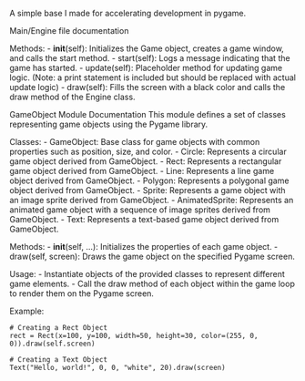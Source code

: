 A simple base I made for accelerating development in pygame.

Main/Engine file documentation

Methods:
    - __init__(self): Initializes the Game object, creates a game window, and calls the start method.
    - start(self): Logs a message indicating that the game has started.
    - update(self): Placeholder method for updating game logic. (Note: a print statement is included but should be replaced with actual update logic)
    - draw(self): Fills the screen with a black color and calls the draw method of the Engine class.



GameObject Module Documentation
This module defines a set of classes representing game objects using the Pygame library.

Classes:
    - GameObject: Base class for game objects with common properties such as position, size, and color.
    - Circle: Represents a circular game object derived from GameObject.
    - Rect: Represents a rectangular game object derived from GameObject.
    - Line: Represents a line game object derived from GameObject.
    - Polygon: Represents a polygonal game object derived from GameObject.
    - Sprite: Represents a game object with an image sprite derived from GameObject.
    - AnimatedSprite: Represents an animated game object with a sequence of image sprites derived from GameObject.
    - Text: Represents a text-based game object derived from GameObject.

Methods:
    - __init__(self, ...): Initializes the properties of each game object.
    - draw(self, screen): Draws the game object on the specified Pygame screen.

Usage:
    - Instantiate objects of the provided classes to represent different game elements.
    - Call the draw method of each object within the game loop to render them on the Pygame screen.

Example:

    # Creating a Rect Object
    rect = Rect(x=100, y=100, width=50, height=30, color=(255, 0, 0)).draw(self.screen)
    
    # Creating a Text Object
    Text("Hello, world!", 0, 0, "white", 20).draw(screen)
